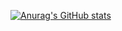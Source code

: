 [![Anurag's GitHub stats](https://github-readme-stats.vercel.app/api?username=vf-jara)](https://github.com/anuraghazra/github-readme-stats)

<!--
**vf-jara/vf-jara** is a ✨ _special_ ✨ repository because its `README.md` (this file) appears on your GitHub profile.

Here are some ideas to get you started:

- 🔭 I’m currently working on ...
- 🌱 I’m currently learning ...
- 👯 I’m looking to collaborate on ...
- 🤔 I’m looking for help with ...
- 💬 Ask me about ...
- 📫 How to reach me: ...
- 😄 Pronouns: ...
- ⚡ Fun fact: ...
-->
